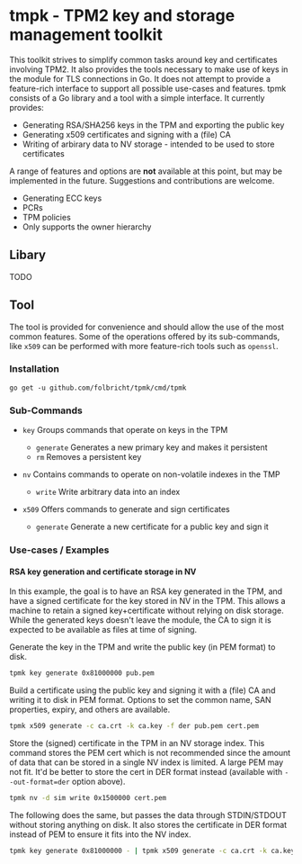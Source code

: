# tmpk - TPM2 key and storage management toolkit

This toolkit strives to simplify common tasks around key and certificates involving TPM2. It also provides the tools necessary to make use of keys in the module for TLS connections in Go. It does not attempt to provide a feature-rich interface to support all possible use-cases and features. tpmk consists of a Go library and a tool with a simple interface. It currently provides:

- Generating RSA/SHA256 keys in the TPM and exporting the public key
- Generating x509 certificates and signing with a (file) CA
- Writing of arbirary data to NV storage - intended to be used to store certificates

A range of features and options are **not** available at this point, but may be implemented in the future. Suggestions and contributions are welcome.

- Generating ECC keys
- PCRs
- TPM policies
- Only supports the owner hierarchy

## Libary

TODO

## Tool

The tool is provided for convenience and should allow the use of the most common features. Some of the operations offered by its sub-commands, like `x509` can be performed with more feature-rich tools such as `openssl`.

### Installation

```text
go get -u github.com/folbricht/tpmk/cmd/tpmk
```

### Sub-Commands

- `key` Groups commands that operate on keys in the TPM

  - `generate` Generates a new primary key and makes it persistent
  - `rm` Removes a persistent key

- `nv` Contains commands to operate on non-volatile indexes in the TMP

  - `write` Write arbitrary data into an index

- `x509` Offers commands to generate and sign certificates

  - `generate` Generate a new certificate for a public key and sign it

### Use-cases / Examples

#### RSA key generation and certificate storage in NV

In this example, the goal is to have an RSA key generated in the TPM, and have a signed certificate for the key stored in NV in the TPM. This allows a machine to retain a signed key+certificate without relying on disk storage. While the generated keys doesn't leave the module, the CA to sign it is expected to be available as files at time of signing.

Generate the key in the TPM and write the public key (in PEM format) to disk.

```sh
tpmk key generate 0x81000000 pub.pem
```

Build a certificate using the public key and signing it with a (file) CA and writing it to disk in PEM format. Options to set the common name, SAN properties, expiry, and others are available.

```sh
tpmk x509 generate -c ca.crt -k ca.key -f der pub.pem cert.pem
```

Store the (signed) certificate in the TPM in an NV storage index. This command stores the PEM cert which is not recommended since the amount of data that can be stored in a single NV index is limited. A large PEM may not fit. It'd be better to store the cert in DER format instead (available with `--out-format=der` option above).

```sh
tpmk nv -d sim write 0x1500000 cert.pem
```

The following does the same, but passes the data through STDIN/STDOUT without storing anything on disk. It also stores the certificate in DER format instead of PEM to ensure it fits into the NV index.

```sh
tpmk key generate 0x81000000 - | tpmk x509 generate -c ca.crt -k ca.key --out-format=der - -| tpmk nv write 0x1500000 -
```
